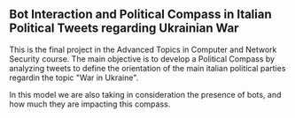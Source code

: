 ## Bot Interaction and Political Compass in Italian Political Tweets regarding Ukrainian War

This is the final project in the Advanced Topics in Computer and Network Security course. The main objective is to develop a Political Compass by analyzing tweets to define the orientation of the main italian political parties regardin the topic "War in Ukraine". 

In this model we are also taking in consideration the presence of bots, and how much they are impacting this compass.
